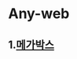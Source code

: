 # Any-web

## 1.[메가박스](https://dinomoon.github.io/Any-web/%EB%A9%94%EA%B0%80%EB%B0%95%EC%8A%A4/index.html)
